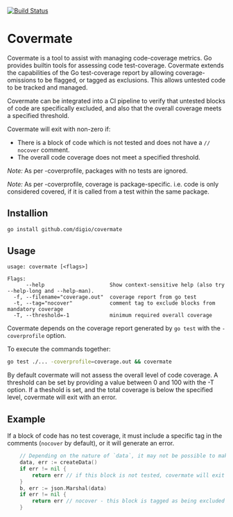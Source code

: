 [![Build Status](https://travis-ci.org/digio/covermate.svg?branch=master)](https://travis-ci.org/digio/covermate)

# Covermate

Covermate is a tool to assist with managing code-coverage metrics.  Go provides builtin tools for assessing code test-coverage.  Covermate extends the capabilities of the Go test-coverage report by allowing coverage-omissions to be flagged, or tagged as exclusions. This allows untested code to be tracked and managed.

Covermate can be integrated into a CI pipeline to verify that untested blocks of code are specifically excluded, and also that the overall coverage meets a specified threshold.

Covermate will exit with non-zero if:
- There is a block of code which is not tested and does not have a `// nocover` comment.
- The overall code coverage does not meet a specified threshold.

*Note:* As per -coverprofile, packages with no tests are ignored.

*Note:* As per -coverprofile, coverage is package-specific.  i.e. code is only considered covered, if it is called from a test within the same package.

## Installion

```bash
go install github.com/digio/covermate
```

## Usage
```
usage: covermate [<flags>]

Flags:
      --help                     Show context-sensitive help (also try --help-long and --help-man).
  -f, --filename="coverage.out"  coverage report from go test
  -t, --tag="nocover"            comment tag to exclude blocks from mandatory coverage
  -T, --threshold=-1             minimum required overall coverage
```

Covermate depends on the coverage report generated by `go test` with the  `-coverprofile` option.

To execute the commands together:
```bash
go test ./... -coverprofile=coverage.out && covermate
```

By default covermate will not assess the overall level of code coverage.  A threshold can be set by 
providing a value between 0 and 100 with the -T option.  If a theshold is set, and the total coverage is
below the specified level, covermate will exit with an error.

## Example

If a block of code has no test coverage, it must include a specific tag in the comments (`nocover` by default), or it will generate an error.

```go
    // Depending on the nature of `data`, it may not be possible to make `json.Marshal()` return an error.
    data, err := createData()
    if err != nil {
        return err // if this block is not tested, covermate will exit with error
    }
    b, err := json.Marshal(data)
    if err != nil {
        return err // nocover - this block is tagged as being excluded from mandatory code coverage
    }
```